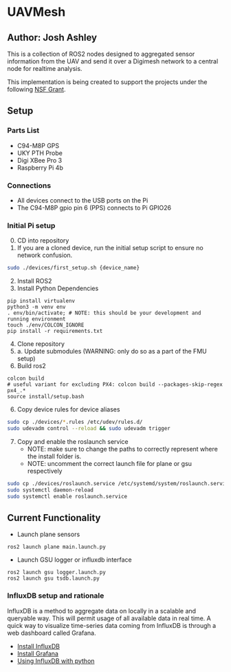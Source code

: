 # UAVMesh
## Author: Josh Ashley

This is a collection of ROS2 nodes designed to aggregated sensor information from the UAV and send it over a Digimesh network to a central node for realtime analysis. 

This implementation is being created to support the projects under the following [NSF Grant](https://www.nsf.gov/awardsearch/showAward?AWD_ID=1932105).

## Setup

### Parts List

* C94-M8P GPS
* UKY PTH Probe
* Digi XBee Pro 3
* Raspberry Pi 4b

### Connections

* All devices connect to the USB ports on the Pi
* The C94-M8P gpio pin 6 (PPS) connects to Pi GPIO26

### Initial Pi setup
0. CD into repository
1. If you are a cloned device, run the initial setup script to ensure no network confusion.
```bash 
sudo ./devices/first_setup.sh {device_name}
```
2. Install ROS2
3. Install Python Dependencies
```
pip install virtualenv
python3 -m venv env
. env/bin/activate; # NOTE: this should be your development and running environment
touch ./env/COLCON_IGNORE
pip install -r requirements.txt 
```
4. Clone repository
4. a. Update submodules (WARNING: only do so as a part of the FMU setup)
5. Build ros2
```
colcon build
# useful variant for excluding PX4: colcon build --packages-skip-regex px4_.*
source install/setup.bash
```
6. Copy device rules for device aliases
```bash
sudo cp ./devices/*.rules /etc/udev/rules.d/
sudo udevadm control --reload && sudo udevadm trigger
```
7. Copy and enable the roslaunch service
	- NOTE: make sure to change the paths to correctly represent where the install folder is.
	- NOTE: uncomment the correct launch file for plane or gsu respectively
```bash
sudo cp ./devices/roslaunch.service /etc/systemd/system/roslaunch.service
sudo systemctl daemon-reload
sudo systemctl enable roslaunch.service
```

## Current Functionality

* Launch plane sensors
```
ros2 launch plane main.launch.py
```

* Launch GSU logger or influxdb interface
```
ros2 launch gsu logger.launch.py
ros2 launch gsu tsdb.launch.py
```

### InfluxDB setup and rationale
InfluxDB is a method to aggregate data on locally in a scalable and queryable way. This will permit usage of all available data in real time. 
A quick way to visualize time-series data coming from InfluxDB is through a web dashboard called Grafana.

* [Install InfluxDB](https://pimylifeup.com/raspberry-pi-influxdb/)
* [Install Grafana](https://grafana.com/tutorials/install-grafana-on-raspberry-pi/)
* [Using InfluxDB with python](https://influxdb-python.readthedocs.io/en/latest/)
